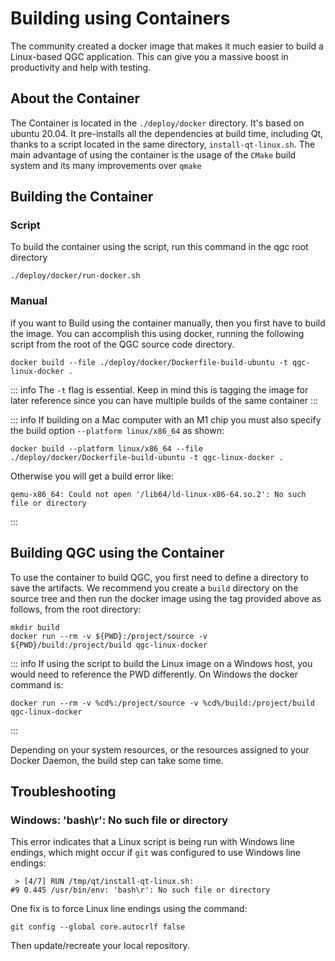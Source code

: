 # Building using Containers

The community created a docker image that makes it much easier to build a Linux-based QGC application.
This can give you a massive boost in productivity and help with testing.

## About the Container

The Container is located in the `./deploy/docker` directory.
It's based on ubuntu 20.04.
It pre-installs all the dependencies at build time, including Qt, thanks to a script located in the same directory, `install-qt-linux.sh`.
The main advantage of using the container is the usage of the `CMake` build system and its many improvements over `qmake`

## Building the Container
### Script

To build the container using the script, run this command in the qgc root directory

```
./deploy/docker/run-docker.sh
```
### Manual
if you want to Build using the container manually, then you first have to build the image.
You can accomplish this using docker, running the following script from the root of the QGC source code directory.

```
docker build --file ./deploy/docker/Dockerfile-build-ubuntu -t qgc-linux-docker .
```

::: info
The `-t` flag is essential.
Keep in mind this is tagging the image for later reference since you can have multiple builds of the same container
:::

::: info
If building on a Mac computer with an M1 chip you must also specify the build option `--platform linux/x86_64` as shown:

```
docker build --platform linux/x86_64 --file ./deploy/docker/Dockerfile-build-ubuntu -t qgc-linux-docker .
```

Otherwise you will get a build error like:

```
qemu-x86_64: Could not open '/lib64/ld-linux-x86-64.so.2': No such file or directory
```

:::

## Building QGC using the Container

To use the container to build QGC, you first need to define a directory to save the artifacts.
We recommend you create a `build` directory on the source tree and then run the docker image using the tag provided above as follows, from the root directory:

```
mkdir build
docker run --rm -v ${PWD}:/project/source -v ${PWD}/build:/project/build qgc-linux-docker
```

::: info
If using the script to build the Linux image on a Windows host, you would need to reference the PWD differently.
On Windows the docker command is:

```
docker run --rm -v %cd%:/project/source -v %cd%/build:/project/build qgc-linux-docker
```

:::

Depending on your system resources, or the resources assigned to your Docker Daemon, the build step can take some time.

## Troubleshooting

### Windows: 'bash\r': No such file or directory

This error indicates that a Linux script is being run with Windows line endings, which might occur if `git` was configured to use Windows line endings:

```
 > [4/7] RUN /tmp/qt/install-qt-linux.sh:
#9 0.445 /usr/bin/env: 'bash\r': No such file or directory
```

One fix is to force Linux line endings using the command:

```
git config --global core.autocrlf false
```

Then update/recreate your local repository.
